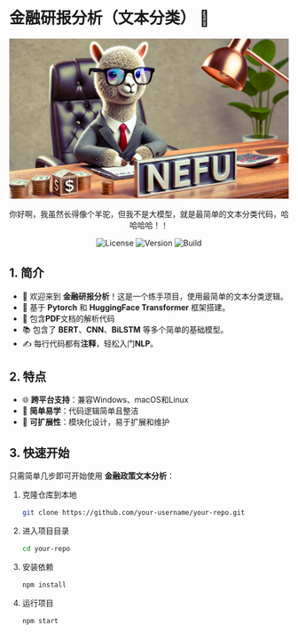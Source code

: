 # 金融研报分析（文本分类） 🌟

<p align="center">
  <img src="logo.png" alt="Project Banner" width="600">
</p>
<p align="center">
  你好啊，我虽然长得像个羊驼，但我不是大模型，就是最简单的文本分类代码，哈哈哈哈！！<br>
</p>
<p align="center">
  <img src="https://img.shields.io/badge/license-MIT-blue" alt="License">
  <img src="https://img.shields.io/badge/miao~-miao~-yellow" alt="Version">
  <img src="https://img.shields.io/badge/Hello-HeiHei!-brightgreen" alt="Build">
</p>

## 1. 简介 

- 🎉 欢迎来到 **金融研报分析**！这是一个练手项目，使用最简单的文本分类逻辑。
- 🔧 基于 **Pytorch** 和 **HuggingFace Transformer** 框架搭建。
- 📄 包含**PDF**文档的解析代码
- 📚 包含了 **BERT**、**CNN**、**BiLSTM** 等多个简单的基础模型。
- ✍️ 每行代码都有**注释**，轻松入门**NLP**。

## 2. 特点

- 🌐 **跨平台支持**：兼容Windows、macOS和Linux
- 🚀 **简单易学**：代码逻辑简单且整洁
- 🧩 **可扩展性**：模块化设计，易于扩展和维护

## 3. 快速开始

只需简单几步即可开始使用 **金融政策文本分析**：

1. 克隆仓库到本地
    ```bash
    git clone https://github.com/your-username/your-repo.git
    ```
2. 进入项目目录
    ```bash
    cd your-repo
    ```
3. 安装依赖
    ```bash
    npm install
    ```
4. 运行项目
    ```bash
    npm start
    ```
